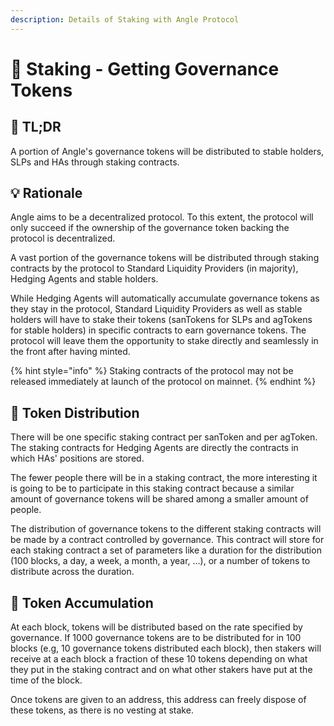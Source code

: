 ```yaml
---
description: Details of Staking with Angle Protocol
---
```


# 🎁 Staking - Getting Governance Tokens

## 🔎 TL;DR

A portion of Angle's governance tokens will be distributed to stable holders, SLPs and HAs through staking contracts.

## 💡 Rationale

Angle aims to be a decentralized protocol. To this extent, the protocol will only succeed if the ownership of the governance token backing the protocol is decentralized.

A vast portion of the governance tokens will be distributed through staking contracts by the protocol to Standard Liquidity Providers (in majority), Hedging Agents and stable holders.

While Hedging Agents will automatically accumulate governance tokens as they stay in the protocol, Standard Liquidity Providers as well as stable holders will have to stake their tokens (sanTokens for SLPs and agTokens for stable holders) in specific contracts to earn governance tokens. The protocol will leave them the opportunity to stake directly and seamlessly in the front after having minted.

{% hint style="info" %}
Staking contracts of the protocol may not be released immediately at launch of the protocol on mainnet.
{% endhint %}

## 💐 Token Distribution

There will be one specific staking contract per sanToken and per agToken. The staking contracts for Hedging Agents are directly the contracts in which HAs' positions are stored.

The fewer people there will be in a staking contract, the more interesting it is going to be to participate in this staking contract because a similar amount of governance tokens will be shared among a smaller amount of people.

The distribution of governance tokens to the different staking contracts will be made by a contract controlled by governance. This contract will store for each staking contract a set of parameters like a duration for the distribution (100 blocks, a day, a week, a month, a year, ...), or a number of tokens to distribute across the duration.

## 📶 Token Accumulation

At each block, tokens will be distributed based on the rate specified by governance. If 1000 governance tokens are to be distributed for in 100 blocks (e.g, 10 governance tokens distributed each block), then stakers will receive at a each block a fraction of these 10 tokens depending on what they put in the staking contract and on what other stakers have put at the time of the block.

Once tokens are given to an address, this address can freely dispose of these tokens, as there is no vesting at stake.
